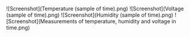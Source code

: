 ![Screenshot](Temperature (sample of time).png)
![Screenshot](Voltage (sample of time).png)
![Screenshot](Humidity (sample of time).png)
![Screenshot](Measurements of temperature, humidity and voltage in time.png)